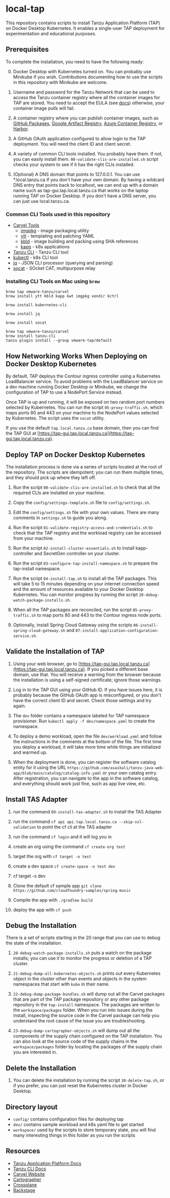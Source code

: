 # local-tap
This repository contains scripts to install Tanzu Application Platform (TAP) on 
Docker Desktop Kubernetes. It enables a single-user TAP deployment for experimentation 
and educational purposes. 

## Prerequisites

To complete the installation, you need to have the following ready:

0. Docker Desktop with Kubernetes turned on. You can probably use Minikube 
   if you wish. Contributions documenting how to use the scripts 
   in this repository with Minikube are welcome.

1. Username and password for the Tanzu Network that can be used to access the Tanzu 
   container registry where all the container images for TAP are stored. You need 
   to accept the EULA (see [docs](https://docs.vmware.com/en/VMware-Tanzu-Application-Platform/1.7/tap/install-tanzu-cli.html))
   otherwise, your container image pulls will fail.

2. A container registry where you can publish container images, such as 
   [GitHub Packages](ghcr.io), [Google Artifact Registry](https://cloud.google.com/artifact-registry),
   [Azure Container Registry](https://azure.microsoft.com/en-us/products/container-registry), 
   or [Harbor](https://goharbor.io/).

3. A GitHub OAuth application configured to allow login to the TAP deployment.
   You will need the client ID and client secret.

4. A variety of common CLI tools installed. You probably have them. If not, you can 
   easily install them. `00-validate-clis-are-installed.sh` script checks your 
   system to see if it has the right CLIs installed.

5. (Optional) A DNS domain that points to 127.0.0.1. You can use *.local.tanzu.ca 
   if you don't have your own domain. By having a wildcard DNS entry that points back 
   to localhost, we can end up with a domain name such as tap-gui.tap.local.tanzu.ca 
   that works on the laptop running TAP on Docker Desktop. If you don't have 
   a DNS server, you can just use local.tanzu.ca.

### Common CLI Tools used in this repository

* [Carvel Tools](https://carvel.dev)
  * [imgpkg](https://carvel.dev/imgpkg/docs/latest) - image packaging utility
  * [ytt](https://carvel.dev/ytt/docs/latest) - templating and patching YAML
  * [kbld](https://carvel.dev/kbld/docs/latest) - image building and packing using SHA references
  * [kapp](https://carvel.dev/kapp/docs/latest) - k8s applications
* [Tanzu CLI](https://docs.vmware.com/en/VMware-Tanzu-Application-Platform/1.7/tap/install-tanzu-cli.html) - Tanzu CLI tool
* [kubectl](https://kubernetes.io/docs/reference/kubectl/) - k8s CLI tool
* [jq](https://jqlang.github.io/jq/) - JSON CLI processor (querying and parsing)
* [socat](https://linux.die.net/man/1/socat) - SOcket CAT, multipurpose relay

### Installing CLI Tools on Mac using `brew`

```shell
brew tap vmware-tanzu/carvel
brew install ytt kbld kapp kwt imgpkg vendir kctrl
```

```shell
brew install kubernetes-cli
```

```shell
brew install jq
```

```shell
brew install socat
```

```shell
brew tap vmware-tanzu/carvel
brew install tanzu-cli
tanzu plugin install --group vmware-tap/default
```

## How Networking Works When Deploying on Docker Desktop Kubernetes

By default, TAP deploys the Contour ingress controller using a Kubernetes LoadBalancer service.
To avoid problems with the LoadBalancer service on a dev machine running Docker Desktop or Minikube, 
we change the configuration of TAP to use a NodePort Service instead.

Once TAP is up and running, it will be exposed on two random port numbers selected by 
Kubernetes. You can run the script `05-proxy-traffic.sh`, which maps ports 80 and 443 
on your machine to the NodePort values selected by Kubernetes. The script uses 
the `socat` utility.

If you use the default `tap.local.tanzu.ca` base domain, then you can find the TAP GUI 
at [https://tap-gui.tap.local.tanzu.ca](https://tap-gui.tap.local.tanzu.ca).

## Deploy TAP on Docker Desktop Kubernetes

The installation process is done via a series of scripts located at the root of 
the repository. The scripts are idempotent; you can run them multiple times, and they 
should pick up where they left off.

1. Run the script `00-validate-clis-are-installed.sh` to check that all 
   the required CLIs are installed on your machine.

2. Copy the `config/settings-template.sh` file to `config/settings.sh`.

3. Edit the `config/settings.sh` file with your own values. There are many 
   comments in `settings.sh` to guide you along.

4. Run the script `01-validate-registry-access-and-credentials.sh` to check 
   that the TAP registry and the workload registry can be accessed from your machine.

5. Run the script `02-install-cluster-essentials.sh` to install kapp-controller 
   and SecretGen controller on your cluster.

6. Run the script `03-configure-tap-install-namespace.sh` to prepare the tap-install namespace.

7. Run the script `04-install-tap.sh` to install all the TAP packages. This will take 
   5 to 15 minutes depending on your internet connection speed and the amount of resources 
   available to your Docker Desktop Kubernetes. You can monitor progress by running the script 
   `20-debug-watch-package-installs.sh`.

8. When all the TAP packages are reconciled, run the script `05-proxy-traffic.sh` to 
   map ports 80 and 443 to the Contour ingress node ports.

9. Optionally, install Spring Cloud Gateway using the scripts `06-install-spring-cloud-gateway.sh` and 
   `07-install-application-configuration-service.sh`.

## Validate the Installation of TAP

1. Using your web browser, go to [https://tap-gui.tap.local.tanzu.ca](https://tap-gui.tap.local.tanzu.ca).
   If you picked a different base domain, use that. You will receive a warning from the browser because the 
   installation is using a self-signed certificate; ignore those warnings.

2. Log in to the TAP GUI using your GitHub ID. If you have issues here, it is probably because the 
   GitHub OAuth app is misconfigured, or you don't have the correct client ID and secret. Check those 
   settings and try again.

3. The `dev` folder contains a namespace labeled for TAP namespace provisioner. Run 
   `kubectl apply -f dev/namespace.yaml` to create the namespace.

4. To deploy a demo workload, open the file `dev/workload.yaml` and follow the instructions in the comments 
   at the bottom of the file. The first time you deploy a workload, it will take more time while things 
   are initialized and warmed up.

5. When the deployment is done, you can register the software catalog entity for it using the URL 
   `https://github.com/asaikali/tanzu-java-web-app/blob/main/catalog/catalog-info.yaml` or your own 
   catalog entry. After registration, you can navigate to the app in the software catalog, and everything 
   should work just fine, such as app live view, etc.


## Install TAS Adapter

1. run the command `09-install-tas-adapter.sh` to install the TAS Adapter

2. run the command `cf api api.tap.local.tanzu.ca --skip-ssl-validation` to point the cf cli at the TAS adapter

3. run the command `cf login` and it will log you in 

4. create an org using the command `cf create-org test` 

5. target the org with `cf target -o test`

6. create a dev space `cf create-space -o test dev`

7. cf target -s dev

8. Clone the default cf sample app `git clone https://github.com/cloudfoundry-samples/spring-music`

9. Compile the app with `./gradlew build`

10. deploy the app with `cf push`


## Debug the Installation

There is a set of scripts starting in the 20 range that you can use to debug the state of the 
installation.

1. `20-debug-watch-package-installs.sh` puts a watch on the package installs; you can use it to monitor 
   the progress or deletion of a TAP cluster.

2. `21-debug-dump-all-kubernetes-objects.sh` prints out every Kubernetes object in the cluster other than 
   events and objects in the system namespaces that start with `kube` in their name.

3. `22-debug-dump-package-bundles.sh` will dump out all the Carvel packages that are part of the TAP 
   package repository or any other package repository in the `tap-install` namespace. The packages are 
   written to the `workspace/packages` folder. When you run into issues during the install, inspecting the 
   source code in the Carvel package can help you understand the root cause of the issue you are 
   troubleshooting.

4. `23-debug-dump-cartographer-objects.sh` will dump out all the components of the supply chain 
   configured on the TAP installation. You can also look at the source code of the supply chains 
   in the `workspace/packages` folder by locating the packages of the supply chain you are 
   interested in.

## Delete the Installation

1. You can delete the installation by running the script `30-delete-tap.sh`, or if you prefer, you can 
   just reset the Kubernetes cluster in Docker Desktop.

## Directory layout 

* `config/` contains configuration files for deploying tap 
* `dev/` contains sample workload and k8s yaml file to get started
* `workspace/` used by the scripts to store temporary state, you will find many interesting things in this folder as you run the scripts

## Resources

* [Tanzu Application Platform Docs](https://docs.vmware.com/en/VMware-Tanzu-Application-Platform/index.html)
* [Tanzu CLI Docs](https://docs.vmware.com/en/VMware-Tanzu-CLI/index.html)
* [Carvel Website](https://carvel.dev/)
* [Cartographer](https://cartographer.sh/)
* [Crossplane](https://www.crossplane.io/)
* [Backstage](https://backstage.io/)

